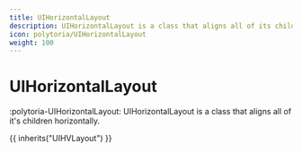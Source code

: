 ```yaml
---
title: UIHorizontalLayout
description: UIHorizontalLayout is a class that aligns all of its children horizontally.
icon: polytoria/UIHorizontalLayout
weight: 100
---
```


# UIHorizontalLayout

:polytoria-UIHorizontalLayout: UIHorizontalLayout is a class that aligns all of it's children horizontally.

{{ inherits("UIHVLayout") }}
